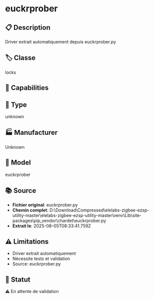 # euckrprober

## 📋 Description
Driver extrait automatiquement depuis euckrprober.py

## 🏷️ Classe
locks

## 🔧 Capabilities


## 📡 Type
unknown

## 🏭 Manufacturer
Unknown

## 📱 Model
euckrprober

## 📚 Source
- **Fichier original**: euckrprober.py
- **Chemin complet**: D:\Download\Compressed\elelabs-zigbee-ezsp-utility-master\elelabs-zigbee-ezsp-utility-master\venv\Lib\site-packages\pip\_vendor\chardet\euckrprober.py
- **Extrait le**: 2025-08-05T08:33:41.759Z

## ⚠️ Limitations
- Driver extrait automatiquement
- Nécessite tests et validation
- Source: euckrprober.py

## 🚀 Statut
⚠️ En attente de validation
